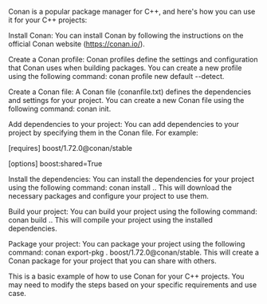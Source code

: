 Conan is a popular package manager for C++, and here's how you can use it for your C++ projects:

Install Conan: You can install Conan by following the instructions on the official Conan website (https://conan.io/).

Create a Conan profile: Conan profiles define the settings and configuration that Conan uses when building packages. You can create a new profile using the following command: conan profile new default --detect.

Create a Conan file: A Conan file (conanfile.txt) defines the dependencies and settings for your project. You can create a new Conan file using the following command: conan init.

Add dependencies to your project: You can add dependencies to your project by specifying them in the Conan file. For example:

[requires]
boost/1.72.0@conan/stable

[options]
boost:shared=True

Install the dependencies: You can install the dependencies for your project using the following command: conan install .. This will download the necessary packages and configure your project to use them.

Build your project: You can build your project using the following command: conan build .. This will compile your project using the installed dependencies.

Package your project: You can package your project using the following command: conan export-pkg . boost/1.72.0@conan/stable. This will create a Conan package for your project that you can share with others.

This is a basic example of how to use Conan for your C++ projects. You may need to modify the steps based on your specific requirements and use case.
